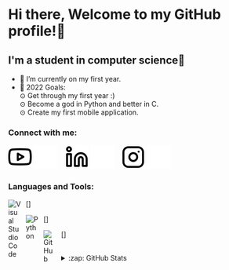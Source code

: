 # Hi there, Welcome to my GitHub profile!👋 

## I'm a student in computer science🔬

- 🌱 I’m currently on my first year.
- 🥅 2022 Goals:<br /> 
    ⊙ Get through my first year :)<br /> 
    ⊙ Become a god in Python and better in C.<br /> 
    ⊙ Create my first mobile application.<br /> 


### Connect with me:


[![website](./img/youtube-light.svg)](#www.youtube.com/watch?v=EdXjLVVa3nogh-light-mode-only)
[![website](./img/youtube-dark.svg)](#gh-dark-mode-only)
&nbsp;&nbsp;
[![website](./img/linkedin-light.svg)](www.linkedin.com/in/tarek-lein-976446225/#gh-light-mode-only)
[![website](./img/linkedin-dark.svg)](www.linkedin.com/in/tarek-lein-976446225/#gh-dark-mode-only)
&nbsp;&nbsp;
[![website](./img/instagram-light.svg)](www.instagram.com/Sjeikentarak#gh-light-mode-only)
[![website](./img/instagram-dark.svg)](www.instagram.com/Sjeikentarak#gh-dark-mode-only)


### Languages and Tools:

[<img align="left" alt="Visual Studio Code" width="26px" src="https://cdn.jsdelivr.net/gh/devicons/devicon/icons/vscode/vscode-original.svg" style="padding-right:10px;" />]

[<img align="left" alt="Python" width="26px" src="https://cdn.jsdelivr.net/gh/devicons/devicon/icons/python/python-original.svg" style="padding-right:10px;" />]

[<img align="left" alt="GitHub" width="26px" src="https://user-images.githubusercontent.com/3369400/139448065-39a229ba-4b06-434b-bc67-616e2ed80c8f.png" style="padding-right:10px;" />]
<br />
<br />

<details>
  <summary>:zap: GitHub Stats</summary>

  <img align="left" alt="TrakeLean's GitHub Stats" src="https://github-readme-stats.vercel.app/api?username=TrakeLean&show_icons=true&hide_border=false&title_color=ff652f&icon_color=FFE400&bg_color=09131B&text_color=ffffff&border_color=0c1a25" />

</details>

